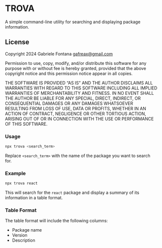 # TROVA

A simple command-line utility for searching and displaying package information.


## License

Copyright 2024 Gabriele Fontana <gafreax@gmail.com>

Permission to use, copy, modify, and/or distribute this software for any purpose with or without fee is hereby granted, provided that the above copyright notice and this permission notice appear in all copies.

THE SOFTWARE IS PROVIDED “AS IS” AND THE AUTHOR DISCLAIMS ALL WARRANTIES WITH REGARD TO THIS SOFTWARE INCLUDING ALL IMPLIED WARRANTIES OF MERCHANTABILITY AND FITNESS. IN NO EVENT SHALL THE AUTHOR BE LIABLE FOR ANY SPECIAL, DIRECT, INDIRECT, OR CONSEQUENTIAL DAMAGES OR ANY DAMAGES WHATSOEVER RESULTING FROM LOSS OF USE, DATA OR PROFITS, WHETHER IN AN ACTION OF CONTRACT, NEGLIGENCE OR OTHER TORTIOUS ACTION, ARISING OUT OF OR IN CONNECTION WITH THE USE OR PERFORMANCE OF THIS SOFTWARE.


### Usage

```bash
npx trova <search_term>
```

Replace `<search_term>` with the name of the package you want to search for.

### Example

```bash
npx trova react
```

This will search for the `react` package and display a summary of its information in a table format.

### Table Format

The table format will include the following columns:

* Package name
* Version
* Description
